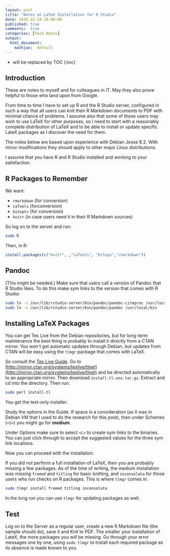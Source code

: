 ```yaml
---
layout: post
title: "Notes on LaTeX Installation for R Studio"
date: 2015-12-19 20:00:00
published: true
comments:  true
categories: [Tech Notes]
output:
  html_document:
    mathjax:  default
---
```




* will be replaced by TOC
{:toc}


## Introduction

These are notes to myself and for colleagues in IT.  May they also prove helpful to those who land upon from Google.

From time to time I have to set up R and the R Studio server, configured in such a way that all users can knit their R Markdown documents to PDF with minimal chance of problems.  I assume also that some of those users may wish to use LaTeX for other purposes, so I need to start with a reasonably complete distribution of LaTeX and to be able to install or update specific LateX packages as I discover the need for them.

The notes below are based upon experience with Debian Jesse 8.2.  With minor modifications they should apply to other major Linux distributions.

I assume that you have R and R Studio installed and working to your satisfaction.

## R Packages to Remember

We want:

* `rmarkdown` (for conversion)
* `caTools` (forconversion)
* `bitopts` (for conversion)
* `knitr` (in case users need it in their R Markdown sources)

So log on to the server and run:

~~~ sh
sudo R
~~~

Then, in R:

~~~ r
install.packages(c("knitr", ,"caTools", "bitops","rmarkdown"))
~~~

## Pandoc

(This might be needed.)  Make sure that users call a version of Pandoc that R Studio likes.  To do this make sym links to the version that comes with R Studio:

~~~ sh
sudo ln -s /usr/lib/rstudio-server/bin/pandoc/pandoc-citeproc /usr/local/bin
sudo ln -s /usr/lib/rstudio-server/bin/pandoc/pandoc /usr/local/bin
~~~


## Installing LaTeX Packages

You can get Tex Live from the Debian repositories, but for long-term maintenance the best thing is probably to install it directly from a CTAN mirror.  You won't get automatic updates through Debian, but updates from CTAN will be easy using the `tlmgr` package that comes with LaTeX.

So consult the [Tex Live Guide](https://www.tug.org/texlive/doc/texlive-en/texlive-en.html).  Go to [http://mirror.ctan.org/systems/texlive/tlnet](http://mirror.ctan.org/systems/texlive/tlnet) and be directed automatically to an appropriate mirror. Then download `install-tl-unx.tar.gz`.  Extract and cd into the directory.  Then run:

~~~ sh
sudo perl install-tl
~~~

You get the text-only installer.

Study the options in the Guide.  If space is a consideration (as it was in Debian VM that I used to do the research for this post), then under Schemes (`<S>`) you might go for **medium**.

Under Options make sure to select `<L>` to create sym links to the binaries.  You can just click through to accept the suggested values for the three sym link locations.

Now you can proceed with the installation.


If you did not perform a full installation of LaTeX, then you are probably missing a few packages.  As of the time of writing, the medium installation was missing  `framed` and `titling` for basic knitting, and `inconsolata` for those users who run checks on R packages.  This is where `tlmgr` comes in:

~~~ sh
sudo tlmgr install framed titling inconsolata
~~~

In the long run you can use `tlmgr` for updating packages as well.

## Test

Log on to the Server as a regular user, create a new R Markdown file (the sample should do), save it and Knit to PDF.  The smaller your installation of LateX, the more packages you will be missing.  Go through your error messages one by one, using `sudo tlmgr` to install each required package as its absence is made known to you.


